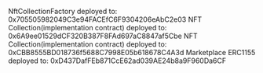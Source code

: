 NftCollectionFactory deployed to: 0x705505982049C3e94FACEfC6F9304206eAbC2e03
NFT Collection(implementation contract) deployed to:  0x6A9ee01529dCF320B387F8FAd697aC8847af5Cbe
NFT Collection(implementation contract) deployed to:  0xCBB8555BD018736f5688C7998E05b618678C4A3d
Marketplace ERC1155 deployed to: 0xD437DafFEb871CcE62ad039AE24b8a9F960Da6CF